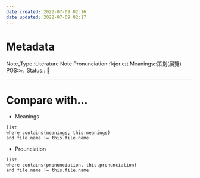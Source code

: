 ```yaml
---
date created: 2022-07-09 02:16
date updated: 2022-07-09 02:17
---
```


# Metadata

Note_Type::Literature Note
Pronunciation::ˈkjʊr.eɪt
Meanings::策劃(展覽)
POS::`v.`
Status:: 👶

---

# Compare with...

- Meanings

```dataview
list
where contains(meanings, this.meanings)
and file.name != this.file.name
```

- Prounciation

```dataview
list
where contains(pronunciation, this.pronunciation)
and file.name != this.file.name
```
